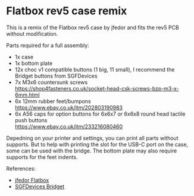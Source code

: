 # Flatbox rev5 case remix
This is a remix of the Flatbox rev5 case by jfedor and fits the rev5 PCB without modification.

Parts required for a full assembly:
- 1x case
- 1x bottom plate
- 12x choc v1 compatible buttons (1 big, 11 small), I recommend the Bridget buttons from SGFDevices
- 7x M3x6 countersunk screws<br>
  https://shop4fasteners.co.uk/socket-head-csk-screws-bzp-m3-x-6mm.html
- 6x 12mm rubber feet/bumpons<br>
  https://www.ebay.co.uk/itm/202803190983
- 6x A56 caps for option buttons for 6x6x7 or 6x6x8 round head tactile push buttons<br>
  https://www.ebay.co.uk/itm/233216080460

Depedning on your printer and settings, you can print all parts without supports.
But to help with printing the slot for the USB-C port on the case, some can be used with the bridge.
The bottom plate may also require supports for the feet indents.

References:
- [jfedor Flatbox](https://github.com/jfedor2/flatbox)
- [SGFDevices Bridget](https://github.com/sgfdevices/Bridget)
